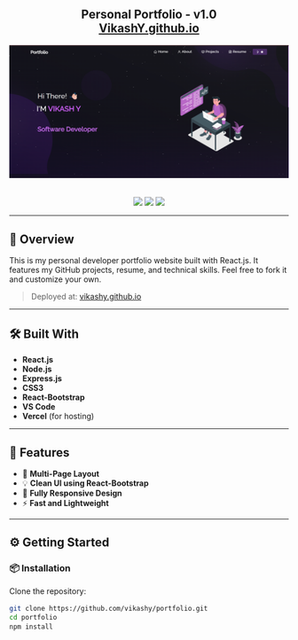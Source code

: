 <h2 align="center">
  Personal Portfolio - v1.0<br/>
  <a href="https://vikash0706.github.io/Portfolio/" target="_blank">VikashY.github.io</a>
</h2>

<div align="center">
  <img alt="Demo" src="./Images/readme-img.png" />
</div>

<br/>

<p align="center">
  <a href="https://forthebadge.com"><img src="https://forthebadge.com/images/badges/built-with-love.svg" /></a>
  <a href="https://forthebadge.com"><img src="https://forthebadge.com/images/badges/made-with-javascript.svg" /></a>
  <a href="https://forthebadge.com"><img src="https://forthebadge.com/images/badges/open-source.svg" /></a>
</p>

---

## 🚀 Overview

This is my personal developer portfolio website built with React.js. It features my GitHub projects, resume, and technical skills. Feel free to fork it and customize your own.

> Deployed at: [vikashy.github.io](https://vikash0706.github.io/Portfolio/)

---

## 🛠 Built With

- **React.js**
- **Node.js**
- **Express.js**
- **CSS3**
- **React-Bootstrap**
- **VS Code**
- **Vercel** (for hosting)

---

## 🎨 Features

- 📄 **Multi-Page Layout**
- 💡 **Clean UI using React-Bootstrap**
- 📱 **Fully Responsive Design**
- ⚡ **Fast and Lightweight**

---

## ⚙️ Getting Started

### 📦 Installation

Clone the repository:

```bash
git clone https://github.com/vikashy/portfolio.git
cd portfolio
npm install
